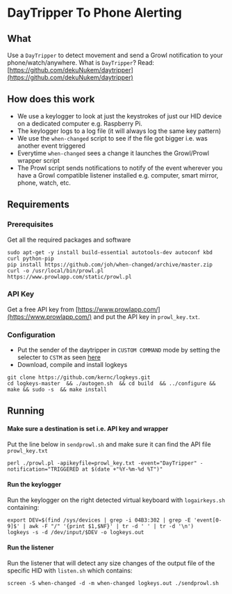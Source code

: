 # DayTripper To Phone Alerting

## What
Use a `DayTripper` to detect movement and send a Growl notification to your phone/watch/anywhere. What is `DayTripper`?  Read: [https://github.com/dekuNukem/daytripper](https://github.com/dekuNukem/daytripper)

## How does this work
  - We use a keylogger to look at just the keystrokes of just our HID device on a dedicated computer e.g. Raspberry Pi.
  - The keylogger logs to a log file (it will always log the same key pattern)
  - We use the `when-changed` script to see if the file got bigger i.e. was another event triggered
  - Everytime `when-changed` sees a change it launches the Growl/Prowl wrapper script
  - The Prowl script sends notifications to notify of the event wherever you have a Growl compatible listener installed e.g. computer, smart mirror, phone, watch, etc.

## Requirements

### Prerequisites

Get all the required packages and software

```
sudo apt-get -y install build-essential autotools-dev autoconf kbd curl python-pip
pip install https://github.com/joh/when-changed/archive/master.zip
curl -o /usr/local/bin/prowl.pl  https://www.prowlapp.com/static/prowl.pl
```
### API Key

Get a free API key from [https://www.prowlapp.com/](https://www.prowlapp.com/) and put the API key in `prowl_key.txt`.

### Configuration

  - Put the sender of the daytripper in `CUSTOM COMMAND` mode by setting the selecter to `CSTM` as seen [here](https://github.com/dekuNukem/daytripper/blob/master/resources/photos/rxback.jpg)
  - Download, compile and install logkeys
  ```
git clone https://github.com/kernc/logkeys.git
cd logkeys-master  && ./autogen.sh  && cd build  && ../configure && make && sudo -s  && make install
```
## Running

#### Make sure a destination is set i.e. API key and wrapper

Put the line below in `sendprowl.sh` and make sure it can find the API file `prowl_key.txt`
```
perl ./prowl.pl -apikeyfile=prowl_key.txt -event="DayTripper" -notification="TRIGGERED at $(date +"%Y-%m-%d %T")"
```
#### Run the keylogger

Run the keylogger on the right detected virtual keyboard with `logairkeys.sh` containing:

```
export DEV=$(find /sys/devices | grep -i 04B3:302 | grep -E 'event[0-9]$' | awk -F "/" '{print $1,$NF}' | tr -d ' ' | tr -d '\n')
logkeys -s -d /dev/input/$DEV -o logkeys.out
```
#### Run the listener

Run the listener that will detect any size changes of the output file of the specific HID with `listen.sh` which contains:
```
screen -S when-changed -d -m when-changed logkeys.out ./sendprowl.sh
```

